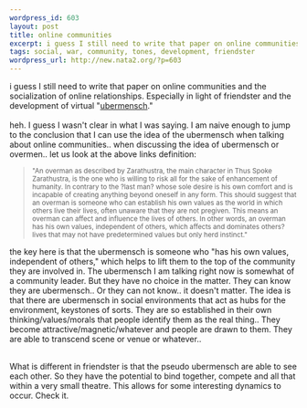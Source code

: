 ```yaml
--- 
wordpress_id: 603
layout: post
title: online communities
excerpt: i guess I still need to write that paper on online communities and the socialization of online relationships. Especially in light of friendster and the development of virtual "ubermensch." heh. I guess I wasn't clear in what I was saying. I am naive enough to jump to the conclusion that I can use the idea of the ubermensch when ...
tags: social, war, community, tones, development, friendster
wordpress_url: http://new.nata2.org/?p=603
---
```

i guess I still need to write that paper on online communities and the socialization of online relationships. Especially in light of friendster and the development of virtual "<a href="http://www.stanford.edu/~pj97/Nietzsche.htm">ubermensch</a>." <br/><br/>heh. I guess I wasn't clear in what I was saying. I am naive enough to jump to the conclusion that I can use the idea of the ubermensch when talking about online communities..  when discussing the idea of ubermensch or overmen.. let us look at the above links definition: <blockquote><small>
"An overman as described by Zarathustra, the main character in Thus Spoke Zarathustra, is the one who is willing to risk all for the sake of enhancement of humanity. In contrary to the ?last man? whose sole desire is his own comfort and is incapable of creating anything beyond oneself in any form. This should suggest that an overman is someone who can establish his own values as the world in which others live their lives, often unaware that they are not pregiven.  This means an overman can affect and influence the lives of others. In other words, an overman has his own values, independent of others, which affects and dominates others? lives that may not have predetermined values but only herd instinct." </small></blockquote> the key here is that the ubermensch is someone who "has his own values, independent of others," which helps to lift them to the top of the community they are involved in. The ubermensch I am talking right now is somewhat of a community leader. But they have no choice in the matter. They can know they are ubermensch.. Or they can not know.. it doesn't matter.  The idea is that there are ubermensch in social environments that act as hubs for the environment, keystones of sorts.  They are so established in their own thinking/values/morals that people identify them as the real thing.. They become attractive/magnetic/whatever and people are drawn to them. They are able to transcend scene or venue or whatever.. <br/><br/>

What is different in friendster is that the pseudo ubermensch are able to see each other. So they have the potential to bind together, compete and all that within a very small theatre. This allows for some interesting dynamics to occur. Check it.
